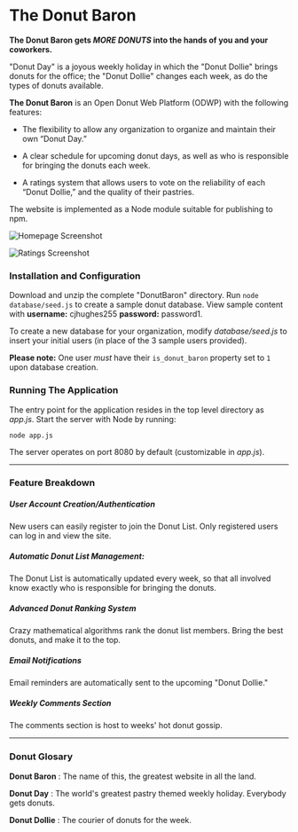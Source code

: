# The Donut Baron

<b>The Donut Baron gets *MORE DONUTS* into the hands of you and your coworkers.</b>

"Donut Day" is a joyous weekly holiday in which the "Donut Dollie" brings donuts for the office; the "Donut Dollie" changes each week, as do the types of donuts available.

**The Donut Baron** is an Open Donut Web Platform (ODWP) with the following features:

- The flexibility to allow any organization to organize and maintain their own “Donut Day.”

- A clear schedule for upcoming donut days, as well as who is responsible for bringing the donuts each week.

- A ratings system that allows users to vote on the reliability of each “Donut Dollie,” and the quality of their pastries.

The website is implemented as a Node module suitable for publishing to npm.

![Homepage Screenshot](http://i.imgur.com/G9nKFgo.jpg "Homepage Screenshot")

![Ratings Screenshot](http://i.imgur.com/urimYPF.png "Ratings Screenshot")

### Installation and Configuration
Download and unzip the complete "DonutBaron" directory. Run `node database/seed.js` to create a sample donut database. View sample content with **username:** cjhughes255 **password:** password1.

To create a new database for your organization, modify *database/seed.js* to insert your initial users (in place of the 3 sample users provided).

**Please note:** One user *must* have their `is_donut_baron` property set to `1` upon database creation.

### Running The Application
The entry point for the application resides in the top level directory as *app.js*. Start the server with Node by running:
```
node app.js
```
The server operates on port 8080 by default (customizable in *app.js*).

---
### Feature Breakdown
##### User Account Creation/Authentication
New users can easily register to join the Donut List. Only registered users can log in and view the site.

##### Automatic Donut List Management:
The Donut List is automatically updated every week, so that all involved know exactly who is responsible for bringing the donuts.

##### Advanced Donut Ranking System
Crazy mathematical algorithms rank the donut list members. Bring the best donuts, and make it to the top.

##### Email Notifications
Email reminders are automatically sent to the upcoming "Donut Dollie."
##### Weekly Comments Section
The comments section is host to weeks' hot donut gossip.

---

### Donut Glosary
**Donut Baron** : The name of this, the greatest website in all the land.

**Donut Day** : The world's greatest pastry themed weekly holiday. Everybody gets donuts.

**Donut Dollie** : The courier of donuts for the week.

